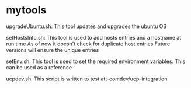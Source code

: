 # mytools

upgradeUbuntu.sh:
  This tool updates and upgrades the ubuntu OS

setHostsInfo.sh:
  This tool is used to add hosts entries and a hostname at run time
  As of now it doesn't check for duplicate host entries
  Future versions will ensure the unique entries

setEnv.sh:
  This tool is used to set the required environment variables. 
  This can be used as a reference

ucpdev.sh:
  This script is written to test att-comdev/ucp-integration
